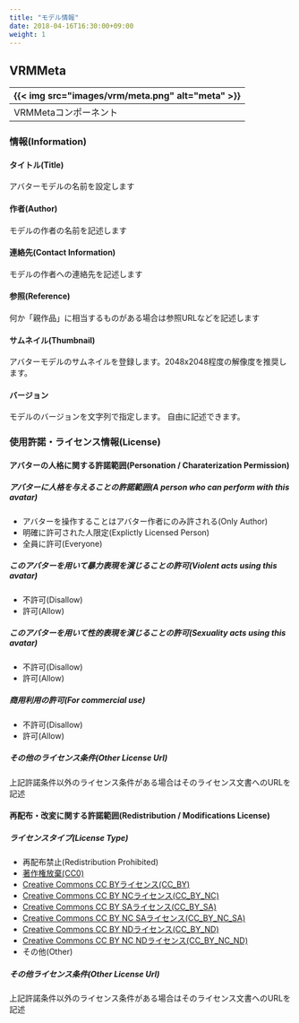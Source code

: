 ```yaml
---
title: "モデル情報"
date: 2018-04-16T16:30:00+09:00
weight: 1
---
```


## VRMMeta

|{{< img src="images/vrm/meta.png" alt="meta" >}}|
|-----|
|VRMMetaコンポーネント|

### 情報(Information)
#### タイトル(Title)
アバターモデルの名前を設定します

#### 作者(Author)
モデルの作者の名前を記述します

#### 連絡先(Contact Information)
モデルの作者への連絡先を記述します

#### 参照(Reference)
何か「親作品」に相当するものがある場合は参照URLなどを記述します

#### サムネイル(Thumbnail)
アバターモデルのサムネイルを登録します。2048x2048程度の解像度を推奨します。

#### バージョン
モデルのバージョンを文字列で指定します。
自由に記述できます。

### 使用許諾・ライセンス情報(License)
#### アバターの人格に関する許諾範囲(Personation / Charaterization Permission)
##### アバターに人格を与えることの許諾範囲(A person who can perform with this avatar)
* アバターを操作することはアバター作者にのみ許される(Only Author)
* 明確に許可された人限定(Explictly Licensed Person)
* 全員に許可(Everyone)

##### このアバターを用いて暴力表現を演じることの許可(Violent acts using this avatar)
* 不許可(Disallow)
* 許可(Allow)

##### このアバターを用いて性的表現を演じることの許可(Sexuality acts using this avatar)
* 不許可(Disallow)
* 許可(Allow)

##### 商用利用の許可(For commercial use)
* 不許可(Disallow)
* 許可(Allow)

##### その他のライセンス条件(Other License Url)
上記許諾条件以外のライセンス条件がある場合はそのライセンス文書へのURLを記述

#### 再配布・改変に関する許諾範囲(Redistribution / Modifications License)
##### ライセンスタイプ(License Type)
* 再配布禁止(Redistribution Prohibited)
* [著作権放棄(CC0)](https://creativecommons.org/publicdomain/zero/1.0/deed.ja)
* [Creative Commons CC BYライセンス(CC_BY)](https://creativecommons.org/licenses/by/4.0/deed.ja)
* [Creative Commons CC BY NCライセンス(CC_BY_NC)](https://creativecommons.org/licenses/by-nc/4.0/deed.ja)
* [Creative Commons CC BY SAライセンス(CC_BY_SA)](https://creativecommons.org/licenses/by-sa/4.0/deed.ja)
* [Creative Commons CC BY NC SAライセンス(CC_BY_NC_SA)](https://creativecommons.org/licenses/by-nc-sa/4.0/deed.ja)
* [Creative Commons CC BY NDライセンス(CC_BY_ND)](https://creativecommons.org/licenses/by-nd/4.0/deed.ja)
* [Creative Commons CC BY NC NDライセンス(CC_BY_NC_ND)](https://creativecommons.org/licenses/by-nc-nd/4.0/deed.ja)
* その他(Other)

##### その他ライセンス条件(Other License Url)
上記許諾条件以外のライセンス条件がある場合はそのライセンス文書へのURLを記述
